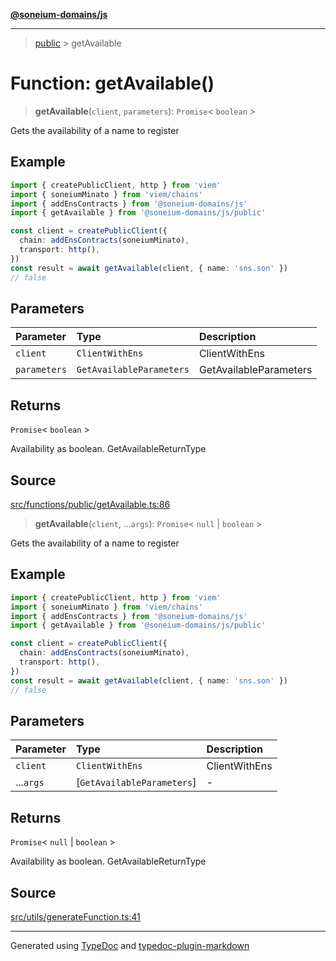 [**@soneium-domains/js**](../README.md)

---

> [public](README.md) > getAvailable

# Function: getAvailable()

> **getAvailable**(`client`, `parameters`): `Promise`\< `boolean` \>

Gets the availability of a name to register

## Example

```ts
import { createPublicClient, http } from 'viem'
import { soneiumMinato } from 'viem/chains'
import { addEnsContracts } from '@soneium-domains/js'
import { getAvailable } from '@soneium-domains/js/public'

const client = createPublicClient({
  chain: addEnsContracts(soneiumMinato),
  transport: http(),
})
const result = await getAvailable(client, { name: 'sns.son' })
// false
```

## Parameters

| Parameter    | Type                     | Description            |
| :----------- | :----------------------- | :--------------------- |
| `client`     | `ClientWithEns`          | ClientWithEns          |
| `parameters` | `GetAvailableParameters` | GetAvailableParameters |

## Returns

`Promise`\< `boolean` \>

Availability as boolean. GetAvailableReturnType

## Source

[src/functions/public/getAvailable.ts:86](https://github.com/soneium-domains/soneium-domains-js/tree/main/src/functions/public/getAvailable.ts#L86)

> **getAvailable**(`client`, ...`args`): `Promise`\< `null` \| `boolean` \>

Gets the availability of a name to register

## Example

```ts
import { createPublicClient, http } from 'viem'
import { soneiumMinato } from 'viem/chains'
import { addEnsContracts } from '@soneium-domains/js'
import { getAvailable } from '@soneium-domains/js/public'

const client = createPublicClient({
  chain: addEnsContracts(soneiumMinato),
  transport: http(),
})
const result = await getAvailable(client, { name: 'sns.son' })
// false
```

## Parameters

| Parameter | Type                       | Description   |
| :-------- | :------------------------- | :------------ |
| `client`  | `ClientWithEns`            | ClientWithEns |
| ...`args` | [`GetAvailableParameters`] | -             |

## Returns

`Promise`\< `null` \| `boolean` \>

Availability as boolean. GetAvailableReturnType

## Source

[src/utils/generateFunction.ts:41](https://github.com/soneium-domains/soneium-domains-js/tree/main/src/utils/generateFunction.ts#L41)

---

Generated using [TypeDoc](https://typedoc.org/) and [typedoc-plugin-markdown](https://www.npmjs.com/package/typedoc-plugin-markdown)
